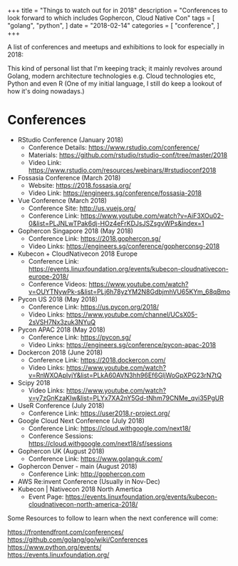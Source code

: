 +++
title = "Things to watch out for in 2018"
description = "Conferences to look forward to which includes Gophercon, Cloud Native Con"
tags = [
    "golang",
    "python",
]
date = "2018-02-14"
categories = [
    "conference",
]
+++

A list of conferences and meetups and exhibitions to look for especially in 2018:

This kind of personal list that I'm keeping track; it mainly revolves around Golang,
modern architecture technologies e.g. Cloud technologies etc, Python and even R (One of my initial language, I still do keep a lookout of how it's doing nowadays.)

# Conferences

- RStudio Conference (January 2018)
  - Conference Details: https://www.rstudio.com/conference/
  - Materials: https://github.com/rstudio/rstudio-conf/tree/master/2018
  - Video Link: https://www.rstudio.com/resources/webinars/#rstudioconf2018
- Fossasia Conference (March 2018)
  - Website: https://2018.fossasia.org/
  - Video Link: https://engineers.sg/conference/fossasia-2018
- Vue Conference (March 2018)
  - Conference Site: http://us.vuejs.org/
  - Conference Link: https://www.youtube.com/watch?v=AiF3XOu02-0&list=PLJNLwTPak6dj-HOz4eFrKDJsJSZsgvWPs&index=1
- Gophercon Singapore 2018 (May 2018)
  - Conference Link: https://2018.gophercon.sg/
  - Video Links: https://engineers.sg/conference/gopherconsg-2018
- Kubecon + CloudNativecon 2018 Europe
  - Conference Link: https://events.linuxfoundation.org/events/kubecon-cloudnativecon-europe-2018/
  - Conference Videos: https://www.youtube.com/watch?v=OUYTNywPk-s&list=PLj6h78yzYM2N8GdbjmhVU65KYm_68qBmo
- Pycon US 2018 (May 2018)
  - Conference Link: https://us.pycon.org/2018/
  - Video Links: https://www.youtube.com/channel/UCsX05-2sVSH7Nx3zuk3NYuQ
- Pycon APAC 2018 (May 2018)
  - Conference Link: https://pycon.sg/
  - Video Links: https://engineers.sg/conference/pycon-apac-2018
- Dockercon 2018 (June 2018)
  - Conference Link: https://2018.dockercon.com/
  - Video Links: https://www.youtube.com/watch?v=RnWXOAplvjY&list=PLkA60AVN3hh96Ef6GljWoGpXPG23rN7tQ
- Scipy 2018
  - Video Links: https://www.youtube.com/watch?v=y7zGnKzaKIw&list=PLYx7XA2nY5Gd-tNhm79CNMe_qvi35PgUR
- UseR Conference (July 2018)
  - Conference Link: https://user2018.r-project.org/
- Google Cloud Next Conference (July 2018)
  - Conference Link: https://cloud.withgoogle.com/next18/
  - Conference Sessions: https://cloud.withgoogle.com/next18/sf/sessions
- Gophercon UK (August 2018)
  - Conference Link: https://www.golanguk.com/
- Gophercon Denver - main (August 2018)
  - Conference Link: http://gophercon.com
- AWS Re:invent Conference (Usually in Nov-Dec)
- Kubecon | Nativecon 2018 North Amertica
  - Event Page: https://events.linuxfoundation.org/events/kubecon-cloudnativecon-north-america-2018/

Some Resources to follow to learn when the next conference will come:

https://frontendfront.com/conferences/  
https://github.com/golang/go/wiki/Conferences  
https://www.python.org/events/  
https://events.linuxfoundation.org/
